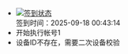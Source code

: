 - [![签到状态](https://github.com/womade/Cloud189-Actions/actions/workflows/main.yml/badge.svg?branch=main)](https://github.com/womade/Cloud189-Actions/actions/workflows/main.yml) <br> 签到时间：2025-09-18 00:43:14
- 开始执行帐号1
- 设备ID不存在，需要二次设备校验
